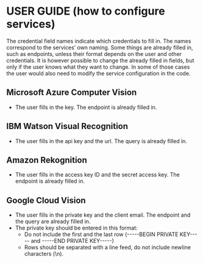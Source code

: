 # USER GUIDE (how to configure services)

The credential field names indicate which credentials to fill in. The names correspond to the services’ own naming. Some things are already filled in, such as endpoints, unless their format depends on the user and other credentials. It is however possible to change the already filled in fields, but only if the user knows what they want to change. In some of those cases the user would also need to modify the service configuration in the code.

## Microsoft Azure Computer Vision
- The user fills in the key. The endpoint is already filled in.

## IBM Watson Visual Recognition
- The user fills in the api key and the url. The query is already filled in.

## Amazon Rekognition
- The user fills in the access key ID and the secret access key. The endpoint is already filled in.

## Google Cloud Vision
- The user fills in the private key and the client email. The endpoint and the query are already filled in.
- The private key should be entered in this format:
    - Do not include the first and the last row (-----BEGIN PRIVATE KEY----- and -----END PRIVATE KEY-----)
    - Rows should be separated with a line feed, do not include newline characters (\n).
